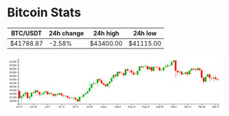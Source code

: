 # Bitcoin Stats

BTC/USDT|24h change|24h high|24h low|
|---|---|---|---|
|$41788.87|-2.58%|$43400.00|$41115.00|

<img src="./chart.svg">
